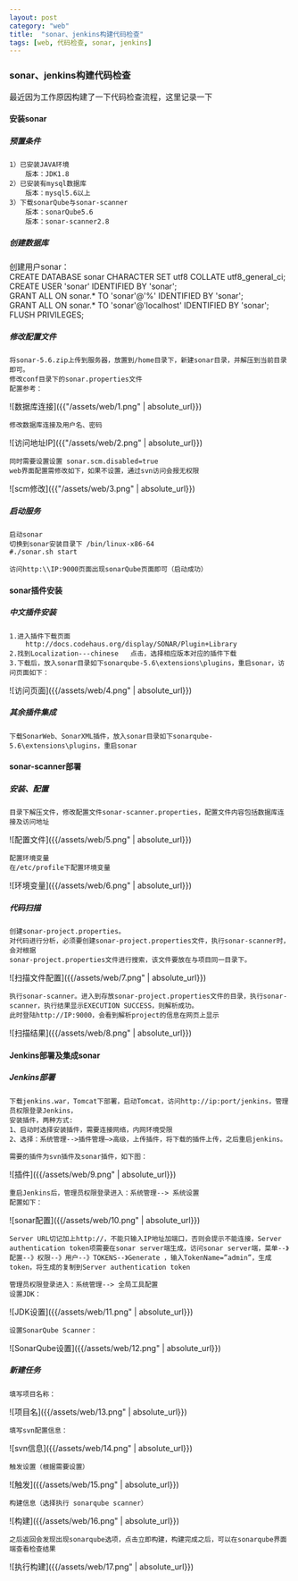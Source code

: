 ```yaml
---
layout: post
category: "web"
title:  "sonar、jenkins构建代码检查"
tags: [web, 代码检查, sonar, jenkins]
---
```


### sonar、jenkins构建代码检查

最近因为工作原因构建了一下代码检查流程，这里记录一下

#### 安装sonar  
##### 预置条件  
	1）已安装JAVA环境
		版本：JDK1.8
	2）已安装有mysql数据库
		版本：mysql5.6以上
	3）下载sonarQube与sonar-scanner
		版本：sonarQube5.6
		版本：sonar-scanner2.8

##### 创建数据库  
创建用户sonar：  
	CREATE DATABASE sonar CHARACTER SET utf8 COLLATE utf8_general_ci;  
	CREATE USER 'sonar' IDENTIFIED BY 'sonar';  
	GRANT ALL ON sonar.* TO 'sonar'@'%' IDENTIFIED BY 'sonar';  
	GRANT ALL ON sonar.* TO 'sonar'@'localhost' IDENTIFIED BY 'sonar';  
	FLUSH PRIVILEGES;
	

##### 修改配置文件
	将sonar-5.6.zip上传到服务器，放置到/home目录下，新建sonar目录，并解压到当前目录即可。
	修改conf目录下的sonar.properties文件
	配置参考：  

![数据库连接]({{"/assets/web/1.png" | absolute_url}})

	修改数据库连接及用户名、密码

![访问地址IP]({{"/assets/web/2.png" | absolute_url}})

	同时需要设置设置 sonar.scm.disabled=true
	web界面配置需修改如下，如果不设置，通过svn访问会报无权限  

![scm修改]({{"/assets/web/3.png" | absolute_url}})

##### 启动服务
	启动sonar
	切换到sonar安装目录下 /bin/linux-x86-64
	#./sonar.sh start

	访问http:\\IP:9000页面出现sonarQube页面即可（启动成功）

#### sonar插件安装
##### 中文插件安装
	1.进入插件下载页面
		http://docs.codehaus.org/display/SONAR/Plugin+Library
	2.找到Localization---chinese   点击，选择相应版本对应的插件下载
	3.下载后，放入sonar目录如下sonarqube-5.6\extensions\plugins，重启sonar，访问页面如下：

![访问页面]({{/assets/web/4.png" | absolute_url}})

##### 其余插件集成
	下载SonarWeb、SonarXML插件，放入sonar目录如下sonarqube-5.6\extensions\plugins，重启sonar

#### sonar-scanner部署
##### 安装、配置
	目录下解压文件，修改配置文件sonar-scanner.properties，配置文件内容包括数据库连接及访问地址

![配置文件]({{/assets/web/5.png" | absolute_url}})

	配置环境变量
	在/etc/profile下配置环境变量

![环境变量]({{/assets/web/6.png" | absolute_url}})

##### 代码扫描
	创建sonar-project.properties。
	对代码进行分析，必须要创建sonar-project.properties文件，执行sonar-scanner时，会对根据
	sonar-project.properties文件进行搜索，该文件要放在与项目同一目录下。

![扫描文件配置]({{/assets/web/7.png" | absolute_url}})

	执行sonar-scanner。进入到存放sonar-project.properties文件的目录，执行sonar-scanner，执行结果显示EXECUTION SUCCESS，则解析成功。
	此时登陆http://IP:9000，会看到解析project的信息在网页上显示

![扫描结果]({{/assets/web/8.png" | absolute_url}})

#### Jenkins部署及集成sonar
##### Jenkins部署
	下载jenkins.war，Tomcat下部署，启动Tomcat，访问http://ip:port/jenkins，管理员权限登录Jenkins，
	安装插件，两种方式:
	1、启动时选择安装插件，需要连接网络，内网环境受限
	2、选择：系统管理-->插件管理—>高级，上传插件，将下载的插件上传，之后重启jenkins。

	需要的插件为svn插件及sonar插件，如下图：

![插件]({{/assets/web/9.png" | absolute_url}})

	重启Jenkins后，管理员权限登录进入：系统管理--> 系统设置 
	配置如下：

![sonar配置]({{/assets/web/10.png" | absolute_url}})

	Server URL切记加上http://，不能只输入IP地址加端口，否则会提示不能连接，Server authentication token项需要在sonar server端生成，访问sonar server端，菜单--》配置--》权限--》用户--》TOKENS--》Generate ，输入TokenName=”admin”，生成token，将生成的复制到Server authentication token

	管理员权限登录进入：系统管理--> 全局工具配置
	设置JDK：

![JDK设置]({{/assets/web/11.png" | absolute_url}})

	设置SonarQube Scanner：

![SonarQube设置]({{/assets/web/12.png" | absolute_url}})

##### 新建任务
	填写项目名称：

![项目名]({{/assets/web/13.png" | absolute_url}})

	填写svn配置信息：

![svn信息]({{/assets/web/14.png" | absolute_url}})

	触发设置（根据需要设置）

![触发]({{/assets/web/15.png" | absolute_url}})

	构建信息（选择执行 sonarqube scanner）

![构建]({{/assets/web/16.png" | absolute_url}})

	之后返回会发现出现sonarqube选项，点击立即构建，构建完成之后，可以在sonarqube界面端查看检查结果

![执行构建]({{/assets/web/17.png" | absolute_url}})






